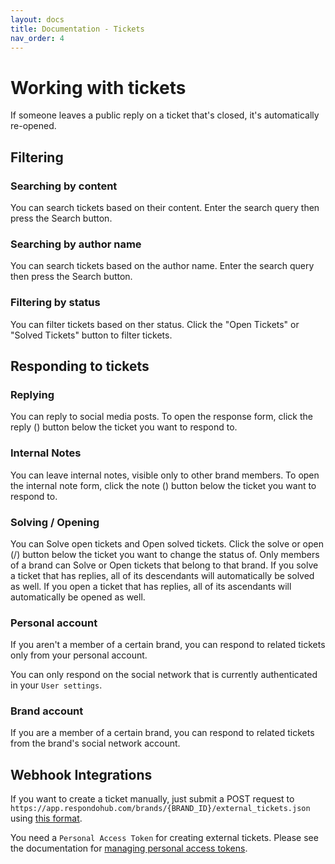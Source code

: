 ```yaml
---
layout: docs
title: Documentation - Tickets
nav_order: 4
---
```


# Working with tickets

If someone leaves a public reply on a ticket that's closed, it's automatically
re-opened.

## Filtering

### Searching by content

You can search tickets based on their content. Enter the search query then press
the Search button.

### Searching by author name

You can search tickets based on the author name. Enter the search query then
press the Search button.

### Filtering by status

You can filter tickets based on ther status. Click the "Open Tickets" or "Solved
Tickets" button to filter tickets.

## Responding to tickets

### Replying

You can reply to social media posts. To open the response form, click the reply
(<i class="fas fa-reply"></i>) button below the ticket you want to respond to.

### Internal Notes

You can leave internal notes, visible only to other brand members. To open the
internal note form, click the note (<i class="fas fa-sticky-note"></i>) button
below the ticket you want to respond to.

### Solving / Opening

You can Solve open tickets and Open solved tickets. Click the solve or open
(<i class="fas fa-check"></i>/<i class="fas fa-folder-open"></i>) button below
the ticket you want to change the status of. Only members of a brand can Solve
or Open tickets that belong to that brand. If you solve a ticket that has
replies, all of its descendants will automatically be solved as well. If you open
a ticket that has replies, all of its ascendants will automatically be opened as
well.

### Personal account

If you aren't a member of a certain brand, you can respond to related tickets
only from your personal account.

You can only respond on the social network that is currently authenticated in
your `User settings`.

### Brand account

If you are a member of a certain brand, you can respond to related tickets from
the brand's social network account.

## Webhook Integrations

If you want to create a ticket manually, just submit a POST request to
`https://app.respondohub.com/brands/{BRAND_ID}/external_tickets.json` using
[this format](https://docs.respondohub.com/external_ticket_format).

You need a `Personal Access Token` for creating external tickets. Please see the
documentation for [managing personal access tokens](../users#personal-access-tokens).
